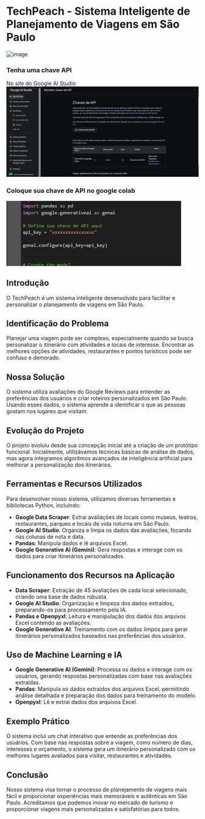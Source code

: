 # TechPeach - Sistema Inteligente de Planejamento de Viagens em São Paulo
![image](https://github.com/AlleSilvaa/TechPeach/assets/126684613/9783be37-be88-4a69-9629-dbc7f67624d6)

### Tenha uma chave API
No site do Google AI Studio
![imageApiGoogleAIStudio](imgs/chaveApiGoogleAIStudio.png)

### Coloque sua chave de API no google colab
![imageApiColab](imgs/chaveApi.png)


## Introdução
O TechPeach é um sistema inteligente desenvolvido para facilitar e personalizar o planejamento de viagens em São Paulo.

## Identificação do Problema
Planejar uma viagem pode ser complexo, especialmente quando se busca personalizar o itinerário com atividades e locais de interesse. Encontrar as melhores opções de atividades, restaurantes e pontos turísticos pode ser confuso e demorado.

## Nossa Solução
O sistema utiliza avaliações do Google Reviews para entender as preferências dos usuários e criar roteiros personalizados em São Paulo. Usando esses dados, o sistema aprende a identificar o que as pessoas gostam nos lugares que visitam.

## Evolução do Projeto
O projeto evoluiu desde sua concepção inicial até a criação de um protótipo funcional. Inicialmente, utilizávamos técnicas básicas de análise de dados, mas agora integramos algoritmos avançados de inteligência artificial para melhorar a personalização dos itinerários.

## Ferramentas e Recursos Utilizados
Para desenvolver nosso sistema, utilizamos diversas ferramentas e bibliotecas Python, incluindo:
- **Google Data Scraper**: Extrai avaliações de locais como museus, teatros, restaurantes, parques e locais de vida noturna em São Paulo.
- **Google AI Studio**: Organiza e limpa os dados das avaliações, focando nas colunas de nota e data.
- **Pandas**: Manipula dados e lê arquivos Excel.
- **Google Generative AI (Gemini)**: Gera respostas e interage com os dados para criar itinerários personalizados.

## Funcionamento dos Recursos na Aplicação
- **Data Scraper**: Extração de 45 avaliações de cada local selecionado, criando uma base de dados robusta.
- **Google AI Studio**: Organização e limpeza dos dados extraídos, preparando-os para processamento pela IA.
- **Pandas e Openpyxl**: Leitura e manipulação dos dados dos arquivos Excel contendo as avaliações.
- **Google Generative AI**: Treinamento com os dados limpos para gerar itinerários personalizados baseados nas preferências dos usuários.

## Uso de Machine Learning e IA

- **Google Generative AI (Gemini)**: Processa os dados e interage com os usuários, gerando respostas personalizadas com base nas avaliações extraídas.
- **Pandas**: Manipula os dados extraídos dos arquivos Excel, permitindo análise detalhada e preparação dos dados para treinamento do modelo.
- **Openpyxl**: Lê e extrai dados dos arquivos Excel.

## Exemplo Prático
O sistema inclui um chat interativo que entende as preferências dos usuários. Com base nas respostas sobre a viagem, como número de dias, interesses e orçamento, o sistema gera um itinerário personalizado com os melhores lugares avaliados para visitar, restaurantes e atividades.

## Conclusão
Nosso sistema visa tornar o processo de planejamento de viagens mais fácil e proporcionar experiências mais memoráveis e autênticas em São Paulo. Acreditamos que podemos inovar no mercado de turismo e proporcionar viagens mais personalizadas e satisfatórias para todos.

